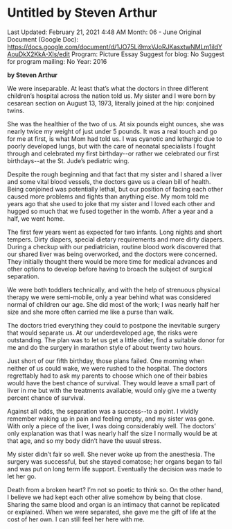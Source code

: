 # Untitled by Steven Arthur

Last Updated: February 21, 2021 4:48 AM
Month: 06 - June
Original Document (Google Doc): https://docs.google.com/document/d/1JO75Li9mxVJoRJKasxtwNMLm1ildYAouDkX2KkA-Xls/edit
Program: Picture Essay
Suggest for blog: No
Suggest for program mailing: No
Year: 2016

**by Steven Arthur**

We were inseparable. At least that’s what the doctors in three different children’s hospital across the nation told us. My sister and I were born by cesarean section on August 13, 1973, literally joined at the hip: conjoined twins.

She was the healthier of the two of us. At six pounds eight ounces, she was nearly twice my weight of just under 5 pounds. It was a real touch and go for me at first, is what Mom had told us. I was cyanotic and lethargic due to poorly developed lungs, but with the care of neonatal specialists I fought through and celebrated my first birthday--or rather we celebrated our first birthdays--at the St. Jude’s pediatric wing.

Despite the rough beginning and that fact that my sister and I shared a liver and some vital blood vessels, the doctors gave us a clean bill of health. Being conjoined was potentially lethal, but our position of facing each other caused more problems and fights than anything else. My mom told me years ago that she used to joke that my sister and I loved each other and hugged so much that we fused together in the womb. After a year and a half, we went home.

The first few years went as expected for two infants. Long nights and short tempers. Dirty diapers, special dietary requirements and more dirty diapers. During a checkup with our pediatrician, routine blood work discovered that our shared liver was being overworked, and the doctors were concerned. They initially thought there would be more time for medical advances and other options to develop before having to broach the subject of surgical separation.

We were both toddlers technically, and with the help of strenuous physical therapy we were semi-mobile, only a year behind what was considered normal of children our age. She did most of the work; I was nearly half her size and she more often carried me like a purse than walk.

The doctors tried everything they could to postpone the inevitable surgery that would separate us. At our underdeveloped age, the risks were outstanding. The plan was to let us get a little older, find a suitable donor for me and do the surgery in marathon style of about twenty two hours.

Just short of our fifth birthday, those plans failed. One morning when neither of us could wake, we were rushed to the hospital. The doctors regrettably had to ask my parents to choose which one of their babies would have the best chance of survival. They would leave a small part of liver in me but with the treatments available, would only give me a twenty percent chance of survival.

Against all odds, the separation was a success--to a point. I vividly remember waking up in pain and feeling empty, and my sister was gone. With only a piece of the liver, I was doing considerably well. The doctors’ only explanation was that I was nearly half the size I normally would be at that age, and so my body didn’t have the usual stress.

My sister didn’t fair so well. She never woke up from the anesthesia. The surgery was successful, but she stayed comatose; her organs began to fail and was put on long term life support. Eventually the decision was made to let her go.

Death from a broken heart? I’m not so poetic to think so. On the other hand, I believe we had kept each other alive somehow by being that close. Sharing the same blood and organ is an intimacy that cannot be replicated or explained. When we were separated, she gave me the gift of life at the cost of her own. I can still feel her here with me.